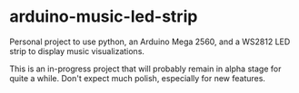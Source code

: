 # arduino-music-led-strip
Personal project to use python, an Arduino Mega 2560, and a WS2812 LED strip to display music visualizations.

This is an in-progress project that will probably remain in alpha stage for quite a while. Don't expect much polish, especially for new features.